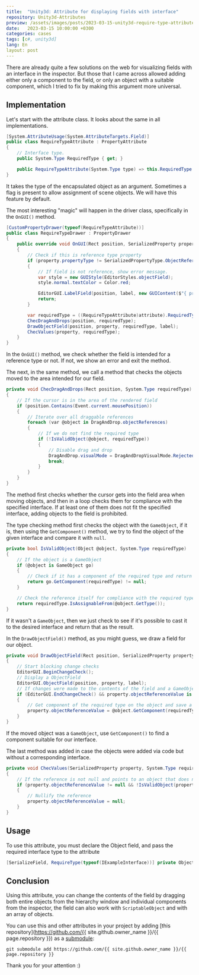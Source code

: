 ```yaml
---
title:  "Unity3d: Attribute for displaying fields with interface"
repository: Unity3d-Attributes 
preview: /assets/images/posts/2023-03-15-unity3d-require-type-attribute/preview.jpg
date:   2023-03-15 10:00:00 +0300
categories: cases
tags: [c#, unity3d]
lang: En
layout: post
---
```


There are already quite a few solutions on the web for visualizing fields with an interface in the inspector. But those that I came across allowed adding either only a component to the field, or only an object with a suitable component, which I tried to fix by making this argument more universal.

## Implementation
Let's start with the attribute class. It looks about the same in all implementations.
```csharp
[System.AttributeUsage(System.AttributeTargets.Field)]
public class RequireTypeAttribute : PropertyAttribute
{
    // Interface type.
    public System.Type RequiredType { get; }

    public RequireTypeAttribute(System.Type type) => this.RequiredType = type;
}
```
It takes the type of the encapsulated object as an argument. Sometimes a flag is present to allow assignment of scene objects. We will have this feature by default.

The most interesting "magic" will happen in the driver class, specifically in the `OnGUI()` method.
```csharp
[CustomPropertyDrawer(typeof(RequireTypeAttribute))]
public class RequireTypeDrawer : PropertyDrawer
{
    public override void OnGUI(Rect position, SerializedProperty property, GUIContent label)
    {
        // Check if this is reference type property
        if (property.propertyType != SerializedPropertyType.ObjectReference)
        {
            // If field is not reference, show error message.            
            var style = new GUIStyle(EditorStyles.objectField);
            style.normal.textColor = Color.red;

            EditorGUI.LabelField(position, label, new GUIContent($"{ property.propertyType } is not a reference type"), style);
            return;
        }

        var requiredType = ((RequireTypeAttribute)attribute).RequiredType;
        ChecDragAndDrops(position, requiredType);
        DrawObjectField(position, property, requiredType, label);
        ChecValues(property, requiredType);
    }
}
```
In the `OnGUI()` method, we check whether the field is intended for a reference type or not. If not, we show an error and exit the method.

The next, in the same method, we call a method that checks the objects moved to the area intended for our field.
```csharp
private void ChecDragAndDrops(Rect position, System.Type requiredType)
{
    // If the cursor is in the area of the rendered field
    if (position.Contains(Event.current.mousePosition))
    {
        // Iterate over all draggable references
        foreach (var @object in DragAndDrop.objectReferences)
        {
            // If we do not find the required type
            if (!IsValidObject(@object, requiredType))
            {
                // Disable drag and drop
                DragAndDrop.visualMode = DragAndDropVisualMode.Rejected;
                break;
            }
        }
    }
}
```
The method first checks whether the cursor gets into the field area when moving objects, and then in a loop checks them for compliance with the specified interface. If at least one of them does not fit the specified interface, adding objects to the field is prohibited.

The type checking method first checks the object with the `GameObject`, if it is, then using the `GetComponent()` method, we try to find the object of the given interface and compare it with `null`.
```csharp
private bool IsValidObject(Object @object, System.Type requiredType)
{
    // If the object is a GameObject
    if (@object is GameObject go)
    {
        // Check if it has a component of the required type and return result
        return go.GetComponent(requiredType) != null;
    }

    // Check the reference itself for compliance with the required type
    return requiredType.IsAssignableFrom(@object.GetType());
}
```
If it wasn't a `GameObject`, then we just check to see if it's possible to cast it to the desired interface and return that as the result.

In the `DrawObjectField()` method, as you might guess, we draw a field for our object.
```csharp
private void DrawObjectField(Rect position, SerializedProperty property, System.Type requiredType, GUIContent label)
{
    // Start blocking change checks
    EditorGUI.BeginChangeCheck();
    // Display a ObjectField
    EditorGUI.ObjectField(position, property, label);
    // If changes were made to the contents of the field and a GameObject was added to the field
    if (EditorGUI.EndChangeCheck() && property.objectReferenceValue is GameObject @object)
    {
        // Get component of the required type on the object and save a reference to it in a property
        property.objectReferenceValue = @object.GetComponent(requiredType);
    }
}
```
If the moved object was a `GameObject`, use `GetComponent()` to find a component suitable for our interface.

The last method was added in case the objects were added via code but without a corresponding interface.
```csharp
private void ChecValues(SerializedProperty property, System.Type requiredType)
{
    // If the reference is not null and points to an object that does not match the type
    if (property.objectReferenceValue != null && !IsValidObject(property.objectReferenceValue, requiredType))
    {
        // Nullify the reference
        property.objectReferenceValue = null;
    }
}
```

## Usage
To use this attribute, you must declare the Object field, and pass the required interface type to the attribute
```csharp
[SerializeField, RequireType(typeof(IExampleInterface))] private Object exampleObject;
```

## Conclusion
Using this attribute, you can change the contents of the field by dragging both entire objects from the hierarchy window and individual components from the inspector, the field can also work with `ScriptableObject` and with an array of objects.

You can use this and other attributes in your project by adding [this repository](https://github.com/{{ site.github.owner_name }}/{{ page.repository }}) as a [submodule](https://git-scm.com/book/en/v2/Git-Tools-Submodules):

    git submodule add https://github.com/{{ site.github.owner_name }}/{{ page.repository }}

Thank you for your attention :)
